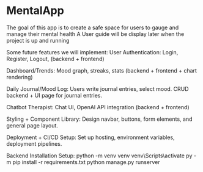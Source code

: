 # MentalApp

The goal of this app is to create a safe space for users to gauge and manage their mental health
  A User guide will be display later when the project is up and running

Some future features we will implement:
  User Authentication: Login, Register, Logout, (backend + frontend) 

  Dashboard/Trends: Mood graph, streaks, stats (backend + frontend + chart rendering) 

  Daily Journal/Mood Log: Users write journal entries, select mood. CRUD backend + UI page for journal entries. 

  Chatbot Therapist: Chat UI, OpenAI API integration (backend + frontend) 

  Styling + Component Library: Design navbar, buttons, form elements, and general page layout. 

  Deployment + CI/CD Setup: Set up hosting, environment variables, deployment pipelines. 


Backend Installation Setup:
  python -m venv venv
  venv\Scripts\activate
  py -m pip install -r requirements.txt
  python manage.py runserver

